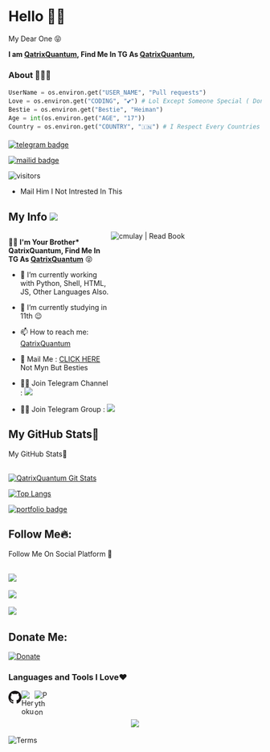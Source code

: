 # Hello 👋🏻

My Dear One 😝

<b> I am [QatrixQuantum](https://github.com/QatrixQuantum), 
Find Me In TG As [QatrixQuantum](https://telegram.dog/QatrixQuantum),</b>

### About 🙋🏻‍♂️
```python
UserName = os.environ.get("USER_NAME", "Pull requests")
Love = os.environ.get("CODING", "💕") # Lol Except Someone Special ( Don't Ask Who Is It )
Bestie = os.environ.get("Bestie", "Heiman")
Age = int(os.environ.get("AGE", "17"))
Country = os.environ.get("COUNTRY", "🇮🇳") # I Respect Every Countries Soviernity(Republic)
```
#### 
[![telegram badge](https://img.shields.io/badge/@Qatrix%20Quantum-30302f?style=for-the-badge&logo=telegram)](https://t.me/HeimanCreation)

[![mailid badge](https://img.shields.io/badge/Heiman%20Pictures-30302f?style=for-the-badge&logo=gmail)](mailto:HeimanPictures5219@gmail.com)

![visitors](https://visitor-badge.laobi.icu/badge?page_id=HeimanPictures)

* Mail Him I Not Intrested In This

## My Info <img src="https://github.com/QatrixQuantum/QatrixQuantum/blob/main/Design/Hi.gif" width="30px"></h2>

<img align="right" alt="cmulay | Read Book" src="https://github.com/QatrixQuantum/QatrixQuantum/blob/main/Design/multi.gif" width="300" height="300"/>

##

👋🏻 <b>I'm Your Brother* QatrixQuantum, Find Me In TG As [QatrixQuantum](https://telegram.me/QatrixQuantum/)</b> 😝

- 🔭 I’m currently working with Python, Shell, HTML, JS, Other Languages Also.

- 🌱 I’m currently studying in 11th 😉

- 📫 How to reach me: [QatrixQuantum](https://telegram.me/QatrixQuantum)

- 💬 Mail Me : [CLICK HERE](mailto:heimanpictures5219@gmail.com) Not Myn But Besties

- 👨‍💻 Join Telegram Channel : <a href="https://t.me/heimansupports"><img src="https://img.shields.io/badge/Telegram-Join%20Telegram%20Channel-blue.svg?logo=telegram"></a>

- 👨‍💻 Join Telegram Group : <a href="https://t.me/heimansupport"><img src="https://img.shields.io/badge/Telegram-Join%20Telegram%20Group-blue.svg?logo=telegram"></a>


## My GitHub Stats💛

<summary>My GitHub Stats💛</summary>
<br>
    
[![QatrixQuantum Git Stats](https://github-readme-stats.vercel.app/api?username=QatrixQuantum&include_all_commits=true&count_private=true&theme=highcontrast)](https://github.com/QatrixQuantum/)

[![Top Langs](https://github-readme-stats.vercel.app/api/top-langs/?username=QatrixQuantum&layout=compact&theme=radical)](https://github.com/HeimanPictures)

[![portfolio badge](https://img.shields.io/badge/Check_out_my-portfolio-rblue?style=for-the-badge&logo=git&logoColor=white)](http://heimanbotz.tk/)


    
## Follow Me🔥:

<summary>Follow Me On Social Platform 🙇</summary>
<br>

<p align="left">
<a href="https://telegram.me/QatrixQuantum"><img src="https://img.shields.io/badge/MySelf-Qatrix%20Quantum-blue?style=for-the-badge&logo=telegram"></a>
</p>
<p align="left">
<a href="https://github.com/QatrixQuantum"><img src="https://img.shields.io/badge/GitHub-Follow%20on%20GitHub-active.svg?style=for-the-badge&logo=github"></a>
</p>
<p align="left">
<a href="https://www.instagram.com/neonbotz"><img src="https://img.shields.io/badge/Instagram-Heiman%20Creation-blueviolet?style=for-the-badge&logo=instagram"></a>
</p>


## Donate Me:
[![Donate](https://img.shields.io/badge/Donate%20Us-Donate-darkgreen?style=for-the-badge)](http://www.neonbotz.tk/2021/04/donate.html?m=1)

### Languages and Tools I Love❤️
[<img align="left" alt="GitHub" width="26px" src="https://raw.githubusercontent.com/github/explore/78df643247d429f6cc873026c0622819ad797942/topics/github/github.png" />](https://git-scm.com/)
[<img align="left" alt="Heroku" width="26px" src="https://www.nicepng.com/png/full/223-2233246_heroku-logo-salesforce-heroku.png" />](https://heroku.com/)
[<img align="left" alt="Python" width="26px" src="https://upload.wikimedia.org/wikipedia/commons/thumb/c/c3/Python-logo-notext.svg/600px-Python-logo-notext.svg.png" />](https://python.org/)

<br />
<br />

#####


<p align="center">
    <img src="https://img.shields.io/badge/THANKS%20FOR-VISITING%20❤-red?style=for-the-badge&logo=github"/>
</p>

<img align="left" alt="Terms" width="130px" src="https://img.shields.io/badge/*%20Not%20Applied%20For%20Some%20Users-⚠️%20TERMS-orange?style=for-the-badge&logo="/>

